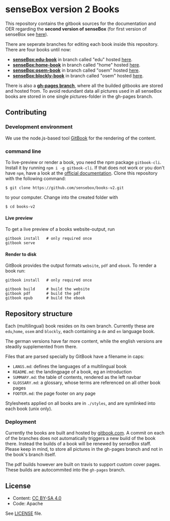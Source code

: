 # senseBox version 2 Books

This repository contains the gitbook sources for the documentation and OER regarding the <b>second version of senseBox</b> (for first version of senseBox see [here](https://github.com/sensebox/books)).

There are seperate branches for editing each book inside this repository. 
There are four books until now:
- <b>[senseBox:edu-book](https://github.com/sensebox/books-v2/tree/edu)</b> in branch called "edu" hosted [here](https://sensebox.github.io/books-v2/edu).
- <b>[senseBox:home-book](https://github.com/sensebox/books-v2/tree/home)</b> in branch called "home" hosted [here](https://sensebox.github.io/books-v2/home).
- <b>[senseBox:osem-book](https://github.com/sensebox/books-v2/tree/osem)</b> in branch called "osem" hosted [here](https://sensebox.github.io/books-v2/osem).
- <b>[senseBox:blockly-book](https://github.com/sensebox/books-v2/tree/blockly)</b> in branch called "osem" hosted [here](https://sensebox.github.io/books-v2/blockly).

There is also a <b>[gh-pages branch](https://github.com/sensebox/books-v2/tree/gh-pages)</b>, where all the builded gitbooks are stored and hosted from. To avoid redundant data all pictures used in all senseBox books are stored in one single pictures-folder in the gh-pages branch.

## Contributing 

### Development environment
We use the node.js-based tool [GitBook](https://github.com/GitbookIO/gitbook) for the rendering of the content.

### command line
To live-preview or render a book, you need the npm package `gitbook-cli`.
Install it by running `npm i -g gitbook-cli`. If that does not work or you don't have `npm`, have a look at the [official documentation](https://github.com/GitbookIO/gitbook/blob/master/docs/setup.md).
Clone this repository with the following command:
```
$ git clone https://github.com/sensebox/books-v2.git
```
to your computer. Change into the created folder with
```
$ cd books-v2
```

#### Live preview
To get a live preview of a books website-output, run
```
gitbook install   # only required once
gitbook serve
```

#### Render to disk
GitBook provides the output formats `website`, `pdf` and `ebook`.
To render a book run:
```
gitbook install   # only required once

gitbook build     # build the website
gitbook pdf       # build the pdf
gitbook epub      # build the ebook
```

## Repository structure
Each (multilingual) book resides on its own branch.
Currently these are `edu`,`home`, `osem` and `blockly`, each containing a `de` and `en` language book.

The german versions have far more content, while the english versions are steadily supplemented from there.

Files that are parsed specially by GitBook have a filename in caps:

- `LANGS.md`:  defines the languages of a multilingual book
- `README.md`: the landingpage of a book, eg an introduction
- `SUMMARY.md`: the table of contents, rendered as the left navbar
- `GLOSSARY.md`: a glossary, whose terms are referenced on all other book pages
- `FOOTER.md`: the page footer on any page

Stylesheets applied on all books are in `./styles`, and are symlinked into each book (unix only).

### Deployment
Currently the books are built and hosted by [gitbook.com](https://sensebox.github.io/books-v2/).
A commit on each of the <bookname> branches does not automatically triggers a new build of the book there.
Instead the builds of a book will be renewed by senseBox staff. Please keep in mind, to store all pictures in the gh-pages branch and not in the book's branch itself.

The pdf builds however are built on travis to support custom cover pages. These builds are autocommited into the `gh-pages` branch.

## License
- Content: [CC BY-SA 4.0](https://creativecommons.org/licenses/by-sa/4.0/)
- Code: Apache

See [LICENSE](https://github.com/sensebox/books-v2/raw/master/LICENSE) file.
